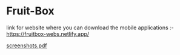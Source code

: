 # Fruit-Box
link for website where you can download the mobile applications :-  https://fruitbox-webs.netlify.app/

[screenshots.pdf](https://github.com/user-attachments/files/16202552/screenshots.pdf)

